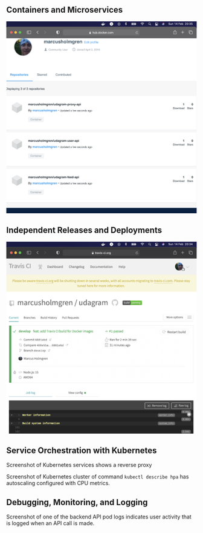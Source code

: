 

## Containers and Microservices

![Screenshot of DockerHub shows the images](Docker_Hub_2021-02-14.png "Screenshot of DockerHub shows the images")


## Independent Releases and Deployments

![Screenshot of the Travis CI interface shows a successful build and deploy job](Travis-CI_2021-02-14.png "Screenshot of the Travis CI interface shows a successful build and deploy job")


## Service Orchestration with Kubernetes

Screenshot of Kubernetes services shows a reverse proxy


Screenshot of Kubernetes cluster of command `kubectl describe hpa` has autoscaling configured with CPU metrics.


## Debugging, Monitoring, and Logging

Screenshot of one of the backend API pod logs indicates user activity that is logged when an API call is made.
